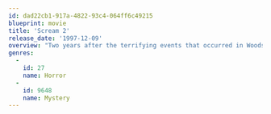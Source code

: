 ```yaml
---
id: dad22cb1-917a-4822-93c4-064ff6c49215
blueprint: movie
title: 'Scream 2'
release_date: '1997-12-09'
overview: "Two years after the terrifying events that occurred in Woodsboro, Sidney is now attending Windsor College in Cincinnati, and Gale Weathers' best selling book on Sidney's life has now been made into a major motion picture. When two college students are killed in a theatre while watching the new film 'Stab', Sidney knows deep down that history is repeating itself."
genres:
  -
    id: 27
    name: Horror
  -
    id: 9648
    name: Mystery
---
```

